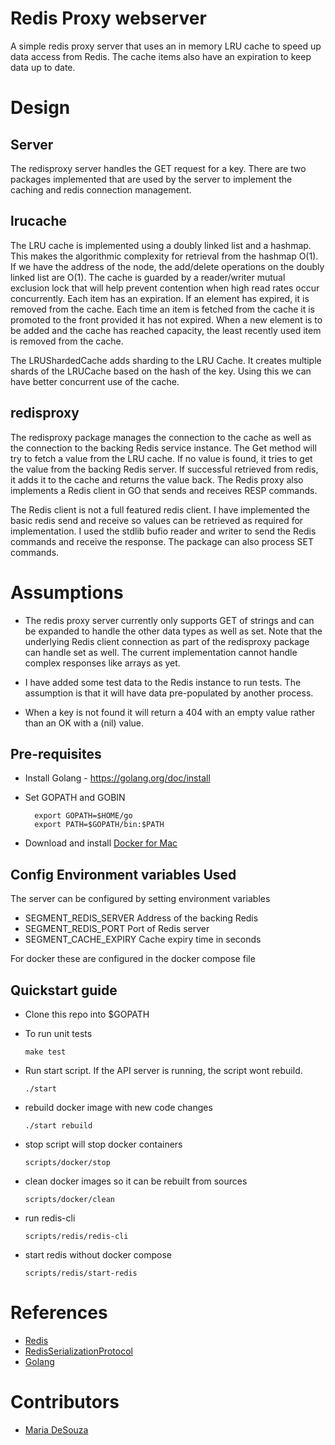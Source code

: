 # Redis Proxy webserver

A simple redis proxy server that uses an in memory LRU cache to speed up data access from Redis. The cache items also have an expiration to keep data up to date.

# Design

## Server

The redisproxy server handles the GET request for a key. There are two packages implemented that are used by the server to implement the caching and redis connection management.

## lrucache

The LRU cache is implemented using a doubly linked list and a hashmap. This makes the algorithmic complexity for retrieval from the hashmap O(1). If we have the address of the node, the add/delete operations on the doubly linked list are O(1). The cache is guarded by a reader/writer mutual exclusion lock that will help prevent contention when high read rates occur concurrently. Each item has an expiration. If an element has expired, it is removed from the cache. Each time an item is fetched from the cache it is promoted to the front provided it has not expired. When a new element is to be added and the cache has reached capacity, the least recently used item is removed from the cache.

The LRUShardedCache adds sharding to the LRU Cache. It creates multiple shards of the LRUCache based on the hash of the key.  Using this we can have better concurrent use of the cache.

## redisproxy

The redisproxy package manages the connection to the cache as well as the connection to the backing Redis service instance. The Get method will try to fetch a value from the LRU cache. If no value is found, it tries to get the value from the backing Redis server. If successful retrieved from redis, it adds it to the cache and returns the value back. The Redis proxy also implements a Redis client in GO that sends and receives RESP commands.

The Redis client is not a full featured redis client. I have implemented the basic redis send and receive so   values can be retrieved as required for implementation. I used the stdlib bufio reader and writer to send the Redis commands and receive the response. The package can also process SET commands.

# Assumptions

- The redis proxy server currently only supports GET of strings and can be expanded to handle the other data types as well as set. Note that the underlying Redis client connection as part of the redisproxy package can handle set as well. The current implementation cannot handle complex responses like arrays as yet.

- I have added some test data to the Redis instance to run tests. The assumption is that it will have data pre-populated by another process.

- When a key is not found it will return a 404 with an empty value rather than an OK with a (nil) value.

## Pre-requisites
* Install Golang - https://golang.org/doc/install
* Set GOPATH and GOBIN

  ```
    export GOPATH=$HOME/go
    export PATH=$GOPATH/bin:$PATH
  ```
* Download and install [Docker for Mac](https://www.docker.com/products/docker#/mac)

## Config Environment variables Used

The server can be configured by setting environment variables
- SEGMENT_REDIS_SERVER
  Address of the backing Redis
- SEGMENT_REDIS_PORT
  Port of Redis server
- SEGMENT_CACHE_EXPIRY
  Cache expiry time in seconds

For docker these are configured in the docker compose file

## Quickstart guide

* Clone this repo into $GOPATH

* To run unit tests
    ```
    make test
    ```
* Run start script. If the API server is running, the script wont rebuild.
    ```
    ./start
    ```
* rebuild docker image with new code changes
    ```
    ./start rebuild
    ```
* stop script will stop docker containers
    ```
    scripts/docker/stop
    ```
* clean docker images so it can be rebuilt from sources
    ```
    scripts/docker/clean
    ```
* run redis-cli
  ```
  scripts/redis/redis-cli
  ```
* start redis without docker compose
    ```
    scripts/redis/start-redis
    ```

# References

- [Redis](https://redis.io/commands/set)
- [RedisSerializationProtocol](https://redis.io/topics/protocol)
- [Golang](https://golang.org/pkg/)

# Contributors
* [Maria DeSouza](maria.g.desouza@gmail.com)
